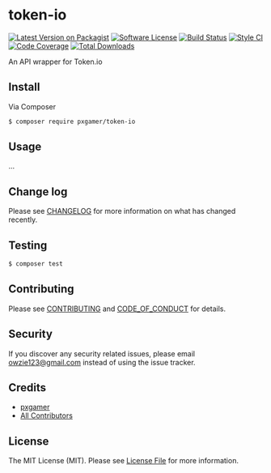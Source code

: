 # token-io

[![Latest Version on Packagist][ico-version]][link-packagist]
[![Software License][ico-license]](LICENSE.md)
[![Build Status][ico-travis]][link-travis]
[![Style CI][ico-styleci]][link-styleci]
[![Code Coverage][ico-code-quality]][link-code-quality]
[![Total Downloads][ico-downloads]][link-downloads]

An API wrapper for Token.io

## Install

Via Composer

```bash
$ composer require pxgamer/token-io
```

## Usage

...

## Change log

Please see [CHANGELOG](CHANGELOG.md) for more information on what has changed recently.

## Testing

```bash
$ composer test
```

## Contributing

Please see [CONTRIBUTING](CONTRIBUTING.md) and [CODE_OF_CONDUCT](CODE_OF_CONDUCT.md) for details.

## Security

If you discover any security related issues, please email owzie123@gmail.com instead of using the issue tracker.

## Credits

- [pxgamer][link-author]
- [All Contributors][link-contributors]

## License

The MIT License (MIT). Please see [License File](LICENSE.md) for more information.

[ico-version]: https://img.shields.io/packagist/v/pxgamer/token-io.svg?style=flat-square
[ico-license]: https://img.shields.io/badge/license-MIT-brightgreen.svg?style=flat-square
[ico-travis]: https://img.shields.io/travis/pxgamer/token-io/master.svg?style=flat-square
[ico-styleci]: https://styleci.io/repos/124912618/shield
[ico-code-quality]: https://img.shields.io/codecov/c/github/pxgamer/token-io.svg?style=flat-square
[ico-downloads]: https://img.shields.io/packagist/dt/pxgamer/token-io.svg?style=flat-square

[link-packagist]: https://packagist.org/packages/pxgamer/token-io
[link-travis]: https://travis-ci.org/pxgamer/token-io
[link-styleci]: https://styleci.io/repos/124912618
[link-code-quality]: https://codecov.io/gh/pxgamer/token-io
[link-downloads]: https://packagist.org/packages/pxgamer/token-io
[link-author]: https://github.com/pxgamer
[link-contributors]: ../../contributors
